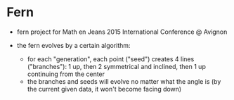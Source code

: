 # Fern
- fern project for Math en Jeans 2015 International Conference @ Avignon

- the fern evolves by a certain algorithm:
  - for each "generation", each point ("seed") creates 4 lines ("branches"): 1 up, then 2 symmetrical and inclined, then 1 up continuing from the center
  - the branches and seeds will evolve no matter what the angle is (by the current given data, it won't become facing down)
